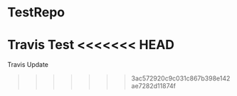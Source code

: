 # TestRepo
Travis Test
<<<<<<< HEAD
=======
Travis Update
>>>>>>> 3ac572920c9c031c867b398e142ae7282d11874f
